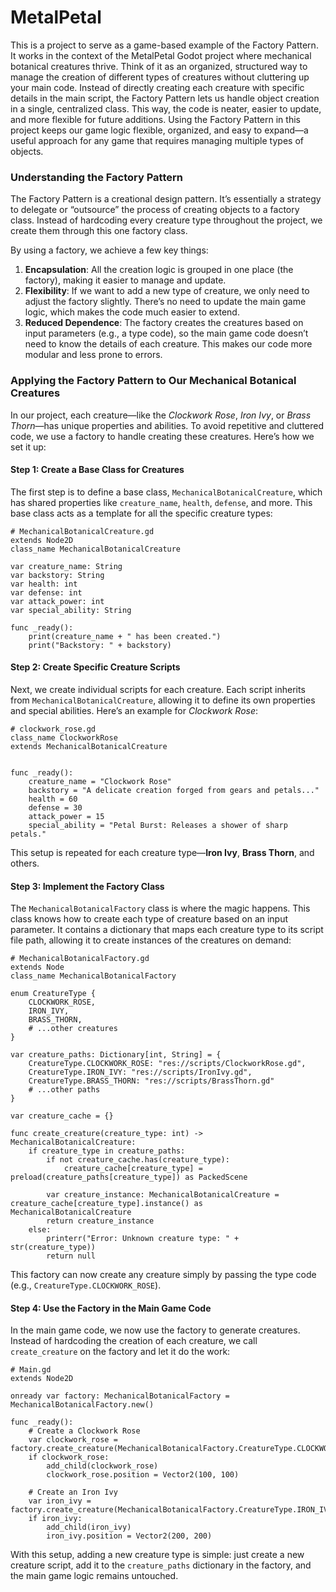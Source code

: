 # MetalPetal
This is a project to serve as a game-based example of the Factory Pattern. It works in the context of the MetalPetal Godot project where mechanical botanical creatures thrive. Think of it as an organized, structured way to manage the creation of different types of creatures without cluttering up your main code. Instead of directly creating each creature with specific details in the main script, the Factory Pattern lets us handle object creation in a single, centralized class. This way, the code is neater, easier to update, and more flexible for future additions. Using the Factory Pattern in this project keeps our game logic flexible, organized, and easy to expand—a useful approach for any game that requires managing multiple types of objects.

### Understanding the Factory Pattern

The Factory Pattern is a creational design pattern. It’s essentially a strategy to delegate or “outsource” the process of creating objects to a factory class. Instead of hardcoding every creature type throughout the project, we create them through this one factory class. 

By using a factory, we achieve a few key things:
1. **Encapsulation**: All the creation logic is grouped in one place (the factory), making it easier to manage and update.
2. **Flexibility**: If we want to add a new type of creature, we only need to adjust the factory slightly. There’s no need to update the main game logic, which makes the code much easier to extend.
3. **Reduced Dependence**: The factory creates the creatures based on input parameters (e.g., a type code), so the main game code doesn’t need to know the details of each creature. This makes our code more modular and less prone to errors.

### Applying the Factory Pattern to Our Mechanical Botanical Creatures

In our project, each creature—like the *Clockwork Rose*, *Iron Ivy*, or *Brass Thorn*—has unique properties and abilities. To avoid repetitive and cluttered code, we use a factory to handle creating these creatures. Here’s how we set it up:

#### Step 1: Create a Base Class for Creatures

The first step is to define a base class, `MechanicalBotanicalCreature`, which has shared properties like `creature_name`, `health`, `defense`, and more. This base class acts as a template for all the specific creature types:

```gdscript
# MechanicalBotanicalCreature.gd
extends Node2D
class_name MechanicalBotanicalCreature

var creature_name: String
var backstory: String
var health: int
var defense: int
var attack_power: int
var special_ability: String

func _ready():
    print(creature_name + " has been created.")
    print("Backstory: " + backstory)
```

#### Step 2: Create Specific Creature Scripts

Next, we create individual scripts for each creature. Each script inherits from `MechanicalBotanicalCreature`, allowing it to define its own properties and special abilities. Here’s an example for *Clockwork Rose*:

```gdscript
# clockwork_rose.gd
class_name ClockworkRose
extends MechanicalBotanicalCreature


func _ready():
    creature_name = "Clockwork Rose"
    backstory = "A delicate creation forged from gears and petals..."
    health = 60
    defense = 30
    attack_power = 15
    special_ability = "Petal Burst: Releases a shower of sharp petals."
```

This setup is repeated for each creature type—**Iron Ivy**, **Brass Thorn**, and others.

#### Step 3: Implement the Factory Class

The `MechanicalBotanicalFactory` class is where the magic happens. This class knows how to create each type of creature based on an input parameter. It contains a dictionary that maps each creature type to its script file path, allowing it to create instances of the creatures on demand:

```gdscript
# MechanicalBotanicalFactory.gd
extends Node
class_name MechanicalBotanicalFactory

enum CreatureType {
    CLOCKWORK_ROSE,
    IRON_IVY,
    BRASS_THORN,
    # ...other creatures
}

var creature_paths: Dictionary[int, String] = {
    CreatureType.CLOCKWORK_ROSE: "res://scripts/ClockworkRose.gd",
    CreatureType.IRON_IVY: "res://scripts/IronIvy.gd",
    CreatureType.BRASS_THORN: "res://scripts/BrassThorn.gd"
    # ...other paths
}

var creature_cache = {}

func create_creature(creature_type: int) -> MechanicalBotanicalCreature:
    if creature_type in creature_paths:
        if not creature_cache.has(creature_type):
            creature_cache[creature_type] = preload(creature_paths[creature_type]) as PackedScene
        
        var creature_instance: MechanicalBotanicalCreature = creature_cache[creature_type].instance() as MechanicalBotanicalCreature
        return creature_instance
    else:
        printerr("Error: Unknown creature type: " + str(creature_type))
        return null
```

This factory can now create any creature simply by passing the type code (e.g., `CreatureType.CLOCKWORK_ROSE`).

#### Step 4: Use the Factory in the Main Game Code

In the main game code, we now use the factory to generate creatures. Instead of hardcoding the creation of each creature, we call `create_creature` on the factory and let it do the work:

```gdscript
# Main.gd
extends Node2D

onready var factory: MechanicalBotanicalFactory = MechanicalBotanicalFactory.new()

func _ready():
    # Create a Clockwork Rose
    var clockwork_rose = factory.create_creature(MechanicalBotanicalFactory.CreatureType.CLOCKWORK_ROSE)
    if clockwork_rose:
        add_child(clockwork_rose)
        clockwork_rose.position = Vector2(100, 100)

    # Create an Iron Ivy
    var iron_ivy = factory.create_creature(MechanicalBotanicalFactory.CreatureType.IRON_IVY)
    if iron_ivy:
        add_child(iron_ivy)
        iron_ivy.position = Vector2(200, 200)
```

With this setup, adding a new creature type is simple: just create a new creature script, add it to the `creature_paths` dictionary in the factory, and the main game logic remains untouched.



